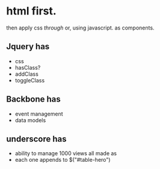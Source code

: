 # html first. 
then apply css _through_ or, using javascript.
as components.

## Jquery has
- css
- hasClass?
- addClass
- toggleClass

## Backbone has
- event management
- data models

## underscore has
- ability to manage 1000 views all made as <tr>
- each one appends to $("#table-hero")
